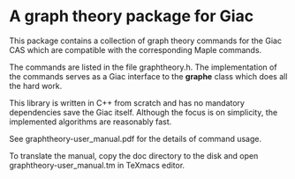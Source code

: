 # A graph theory package for Giac

This package contains a collection of graph theory commands for the Giac CAS which are compatible with the corresponding Maple commands.

The commands are listed in the file graphtheory.h. The implementation of the commands serves as a Giac interface to the **graphe** class which does all the hard work.

This library is written in C++ from scratch and has no mandatory dependencies save the Giac itself. Although the focus is on simplicity, the implemented algorithms are reasonably fast.

See graphtheory-user_manual.pdf for the details of command usage.

To translate the manual, copy the doc directory to the disk and open graphtheory-user_manual.tm in TeXmacs editor.
